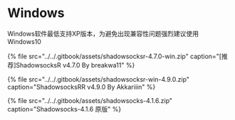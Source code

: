 # Windows

Windows软件最低支持XP版本，为避免出现兼容性问题强烈建议使用Windows10

{% file src="../../.gitbook/assets/shadowsocksr-4.7.0-win.zip" caption="\[推荐\]ShadowsocksR v4.7.0 By breakwa11" %}

{% file src="../../.gitbook/assets/shadowsocksr-win-4.9.0.zip" caption="ShadowsocksRR v4.9.0 By Akkariiin" %}

{% file src="../../.gitbook/assets/shadowsocks-4.1.6.zip" caption="Shadowsocks-4.1.6 原版" %}

